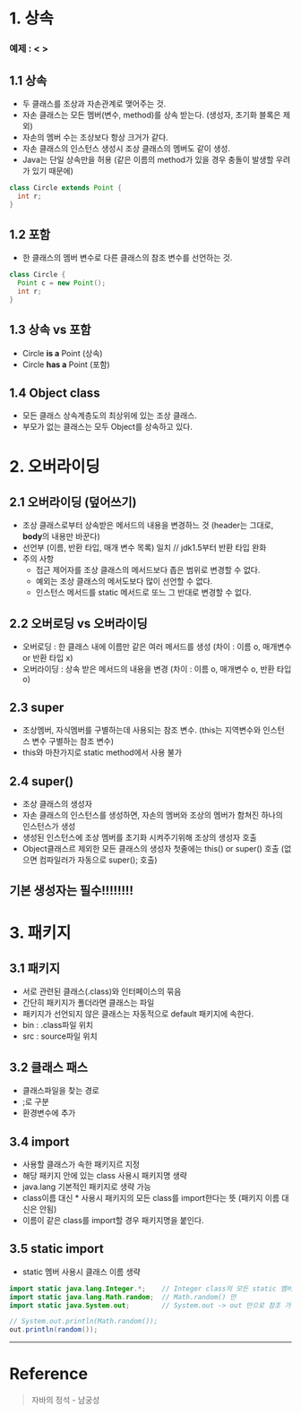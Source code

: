 # 1. 상속
### 예제 : < >
## 1.1 상속
- 두 클래스를 조상과 자손관계로 맺어주는 것.
- 자손 클래스는 모든 멤버(변수, method)를 상속 받는다. (생성자, 초기화 블록은 제외)
- 자손의 멤버 수는 조상보다 항상 크거가 같다.
- 자손 클래스의 인스턴스 생성시 조상 클래스의 멤버도 같이 생성.
- Java는 단일 상속만을 허용 (같은 이름의 method가 있을 경우 충돌이 발생할 우려가 있기 때문에)
```java
class Circle extends Point {
  int r;
}
```
## 1.2 포함
- 한 클래스의 멤버 변수로 다른 클래스의 참조 변수를 선언하는 것.   
```java
class Circle {
  Point c = new Point();
  int r;
}
```
## 1.3 상속 vs 포함
- Circle **is a** Point (상속)
- Circle **has a** Point (포함)

## 1.4 Object class
- 모든 클래스 상속계층도의 최상위에 있는 조상 클래스.
- 부모가 없는 클래스는 모두 Object를 상속하고 있다.

# 2. 오버라이딩
## 2.1 오버라이딩 (덮어쓰기)
- 조상 클래스로부터 상속받은 메서드의 내용을 변경하느 것 (header는 그대로, **body**의 내용만 바꾼다)
- 선언부 (이름, 반환 타입, 매개 변수 목록) 일치 // jdk1.5부터 반환 타입 완화
- 주의 사항
  * 접근 제어자를 조상 클래스의 메서드보다 좁은 범위로 변경할 수 없다.
  * 예외는 조상 클래스의 메서도보다 많이 선언할 수 없다.
  * 인스턴스 메서드를 static 메서드로 또느 그 반대로 변경할 수 없다.

## 2.2 오버로딩 vs 오버라이딩
- 오버로딩 : 한 클래스 내에 이름만 같은 여러 메서드를 생성 (차이 : 이름 o, 매개변수 or 반환 타입 x)
- 오버라이딩 : 상속 받은 메서드의 내용을 변경 (차이 : 이름 o, 매개변수 o, 반환 타입 o)

## 2.3 super
- 조상멤버, 자식멤버를 구별하는데 사용되는 참조 변수. (this는 지역변수와 인스턴스 변수 구별하는 참조 변수)
- this와 마찬가지로 static method에서 사용 불가

## 2.4 super()
- 조상 클래스의 생성자
- 자손 클래스의 인스턴스를 생성하면, 자손의 멤버와 조상의 멤버가 함쳐진 하나의 인스턴스가 생성
- 생성된 인스턴스에 조상 멤버를 초기화 시켜주기위해 조상의 생성자 호출
- Object클래스르 제외한 모든 클래스의 생성자 첫줄에는 this() or super() 호출 (없으면 컴파일러가 자동으로 super(); 호출)   

**기본 생성자**는 필수!!!!!!!!
------------------   

# 3. 패키지
## 3.1 패키지
- 서로 관련된 클래스(.class)와 인터페이스의 묶음
- 간단히 패키지가 폴더라면 클래스는 파일
- 패키지가 선언되지 않은 클래스는 자동적으로 default 패키지에 속한다.
- bin : .class파일 위치
- src : source파일 위치

## 3.2 클래스 패스
- 클래스파일을 찾는 경로
- ;로 구분
- 환경변수에 추가

## 3.4 import
- 사용할 클래스가 속한 패키지르 지정
- 해당 패키지 안에 있는 class 사용시 패키지명 생략
- java.lang 기본적인 패키지로 생략 가능
- class이름 대신 * 사용시 패키지의 모든 class를 import한다는 뜻 (패키지 이름 대신은 안됨)
- 이름이 같은 class를 import할 경우 패키지명을 붙인다.

## 3.5 static import
- static 멤버 사용시 클래스 이름 생략
```java
import static java.lang.Integer.*;    // Integer class의 모든 static 멤버
import static java.lang.Math.random;  // Math.random() 만
import static java.System.out;        // System.out -> out 만으로 참조 가능

// System.out.println(Math.random());
out.println(random());
```




-------------
# Reference
>자바의 정석 - 남궁성




